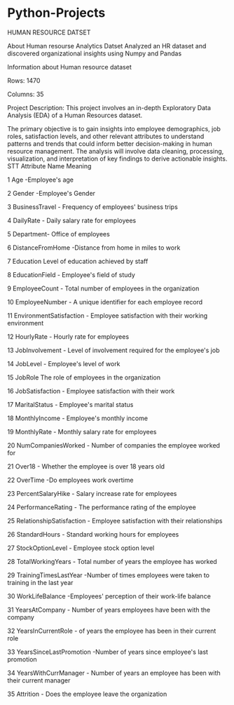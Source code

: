# Python-Projects
HUMAN RESOURCE DATSET

About Human resourse Analytics Datset Analyzed an HR dataset and discovered organizational insights using Numpy and Pandas

Information about Human resource dataset

Rows: 1470

Columns: 35

Project Description: This project involves an in-depth Exploratory Data Analysis (EDA) of a Human Resources dataset.

The primary objective is to gain insights into employee demographics, job roles, satisfaction levels,
and other relevant attributes to understand patterns and trends that could inform better decision-making in human resource management.
The analysis will involve data cleaning, processing, visualization, and interpretation of key findings to derive actionable insights.
STT Attribute Name Meaning

1 Age -Employee's age

2 Gender -Employee's Gender

3 BusinessTravel - Frequency of employees' business trips

4 DailyRate - Daily salary rate for employees

5 Department- Office of employees

6 DistanceFromHome -Distance from home in miles to work

7 Education Level of education achieved by staff

8 EducationField - Employee's field of study

9 EmployeeCount - Total number of employees in the organization

10 EmployeeNumber - A unique identifier for each employee record

11 EnvironmentSatisfaction - Employee satisfaction with their working environment

12 HourlyRate - Hourly rate for employees

13 JobInvolvement - Level of involvement required for the employee's job

14 JobLevel - Employee's level of work

15 JobRole The role of employees in the organization

16 JobSatisfaction - Employee satisfaction with their work

17 MaritalStatus - Employee's marital status

18 MonthlyIncome - Employee's monthly income

19 MonthlyRate - Monthly salary rate for employees

20 NumCompaniesWorked - Number of companies the employee worked for

21 Over18 - Whether the employee is over 18 years old

22 OverTime -Do employees work overtime

23 PercentSalaryHike - Salary increase rate for employees

24 PerformanceRating - The performance rating of the employee

25 RelationshipSatisfaction - Employee satisfaction with their relationships

26 StandardHours - Standard working hours for employees

27 StockOptionLevel - Employee stock option level

28 TotalWorkingYears - Total number of years the employee has worked

29 TrainingTimesLastYear -Number of times employees were taken to training in the last year

30 WorkLifeBalance -Employees' perception of their work-life balance

31 YearsAtCompany - Number of years employees have been with the company

32 YearsInCurrentRole - of years the employee has been in their current role

33 YearsSinceLastPromotion -Number of years since employee's last promotion

34 YearsWithCurrManager - Number of years an employee has been with their current manager

35 Attrition - Does the employee leave the organization
